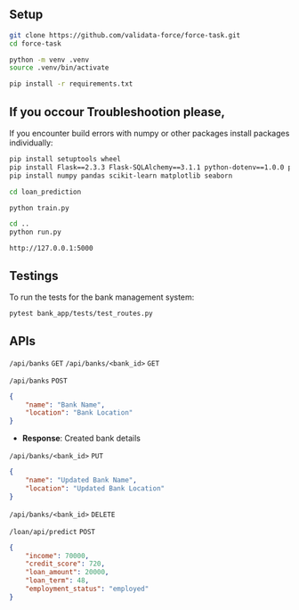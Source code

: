 ## Setup 
```bash
git clone https://github.com/validata-force/force-task.git
cd force-task
```

```bash
python -m venv .venv
source .venv/bin/activate
```

```bash
pip install -r requirements.txt
```
## If you occour Troubleshootion please,

If you encounter build errors with numpy or other packages install packages individually:
```bash
pip install setuptools wheel
pip install Flask==2.3.3 Flask-SQLAlchemy==3.1.1 python-dotenv==1.0.0 pytest==7.4.0 requests==2.31.0
pip install numpy pandas scikit-learn matplotlib seaborn
```

```bash
cd loan_prediction

python train.py
```
```bash
cd ..
python run.py
```
```
http://127.0.0.1:5000
```

## Testings
To run the tests for the bank management system:
```bash
pytest bank_app/tests/test_routes.py
```

## APIs
`/api/banks` `GET`
`/api/banks/<bank_id>` `GET`
 
`/api/banks` `POST`
```json body
{
    "name": "Bank Name",
    "location": "Bank Location"
}
```
- **Response**: Created bank details

`/api/banks/<bank_id>` `PUT`
```json body
{
    "name": "Updated Bank Name",
    "location": "Updated Bank Location"
}
```
 `/api/banks/<bank_id>` `DELETE`

`/loan/api/predict` `POST`
```json body
{
    "income": 70000,
    "credit_score": 720,
    "loan_amount": 20000,
    "loan_term": 48,
    "employment_status": "employed"
}
```
